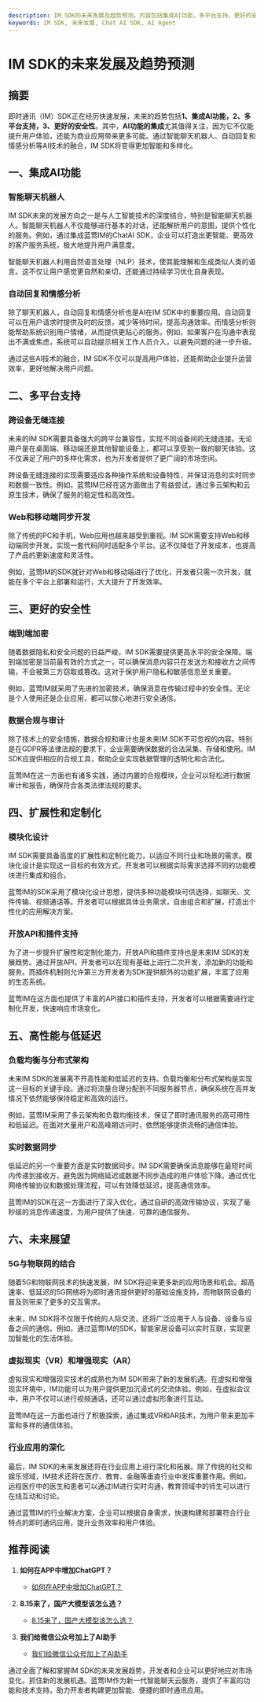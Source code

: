 ```yaml
---
description: IM SDK的未来发展及趋势预测。内容包括集成AI功能，多平台支持，更好的安全性，扩展性和定制化，高性能与低延迟等。
keywords: IM SDK, 未来发展, Chat AI SDK, AI Agent
---
```

# IM SDK的未来发展及趋势预测

## 摘要

即时通讯（IM）SDK正在经历快速发展，未来的趋势包括**1、集成AI功能，2、多平台支持，3、更好的安全性**。其中，**AI功能的集成**尤其值得关注，因为它不仅能提升用户体验，还能为商业应用带来更多可能。通过智能聊天机器人、自动回复和情感分析等AI技术的融合，IM SDK将变得更加智能和多样化。

## 一、集成AI功能

### 智能聊天机器人

IM SDK未来的发展方向之一是与人工智能技术的深度结合，特别是智能聊天机器人。智能聊天机器人不仅能够进行基本的对话，还能解析用户的意图，提供个性化的服务。例如，通过集成蓝莺IM的ChatAI SDK，企业可以打造出更智能、更高效的客户服务系统，极大地提升用户满意度。

智能聊天机器人利用自然语言处理（NLP）技术，使其能理解和生成类似人类的语言。这不仅让用户感觉更自然和亲切，还能通过持续学习优化自身表现。

### 自动回复和情感分析

除了聊天机器人，自动回复和情感分析也是AI在IM SDK中的重要应用。自动回复可以在用户请求时提供及时的反馈，减少等待时间，提高沟通效率。而情感分析则能帮助系统识别用户情绪，从而提供更贴心的服务。例如，如果客户在沟通中表现出不满或焦虑，系统可以自动提示相关工作人员介入，以避免问题的进一步升级。

通过这些AI技术的融合，IM SDK不仅可以提高用户体验，还能帮助企业提升运营效率，更好地解决用户问题。

## 二、多平台支持

### 跨设备无缝连接

未来的IM SDK需要具备强大的跨平台兼容性，实现不同设备间的无缝连接。无论用户是在桌面端、移动端还是其他智能设备上，都可以享受到一致的聊天体验。这不仅满足了用户的多样化需求，也为开发者提供了更广阔的市场空间。

跨设备无缝连接的实现需要适应各种操作系统和设备特性，并保证消息的实时同步和数据一致性。例如，蓝莺IM已经在这方面做出了有益尝试，通过多云架构和云原生技术，确保了服务的稳定性和高效性。

### Web和移动端同步开发

除了传统的PC和手机，Web应用也越来越受到重视。IM SDK需要支持Web和移动端同步开发，实现一套代码同时适配多个平台。这不仅降低了开发成本，也提高了产品的更新速度和灵活性。

例如，蓝莺IM的SDK就针对Web和移动端进行了优化，开发者只需一次开发，就能在多个平台上部署和运行，大大提升了开发效率。

## 三、更好的安全性

### 端到端加密

随着数据隐私和安全问题的日益严峻，IM SDK需要提供更高水平的安全保障。端到端加密是当前最有效的方式之一，可以确保消息内容只在发送方和接收方之间传输，不会被第三方窃取或篡改。这对于保护用户隐私和敏感信息至关重要。

例如，蓝莺IM就采用了先进的加密技术，确保消息在传输过程中的安全性。无论是个人使用还是企业应用，都可以放心地进行安全通信。

### 数据合规与审计

除了技术上的安全措施，数据合规和审计也是未来IM SDK不可忽视的内容。特别是在GDPR等法律法规的要求下，企业需要确保数据的合法采集、存储和使用。IM SDK应提供相应的合规工具，帮助企业实现数据管理的透明化和合法化。

蓝莺IM在这一方面也有诸多实践，通过内置的合规模块，企业可以轻松进行数据审计和报告，确保符合各类法律法规的要求。

## 四、扩展性和定制化

### 模块化设计

IM SDK需要具备高度的扩展性和定制化能力，以适应不同行业和场景的需求。模块化设计是实现这一目标的有效方式，开发者可以根据实际需求选择不同的功能模块进行集成和组合。

蓝莺IM的SDK采用了模块化设计思想，提供多种功能模块可供选择，如聊天、文件传输、视频通话等。开发者可以根据具体业务需求，自由组合和扩展，打造出个性化的应用解决方案。

### 开放API和插件支持

为了进一步提升扩展性和定制化能力，开放API和插件支持也是未来IM SDK的发展趋势。通过开放API，开发者可以在现有基础上进行二次开发，添加新的功能和服务。而插件机制则允许第三方开发者为SDK提供额外的功能扩展，丰富了应用的生态系统。

蓝莺IM在这方面也提供了丰富的API接口和插件支持，开发者可以根据需要进行定制化开发，快速响应市场变化。

## 五、高性能与低延迟

### 负载均衡与分布式架构

未来IM SDK的发展离不开高性能和低延迟的支持。负载均衡和分布式架构是实现这一目标的关键手段。通过将流量合理分配到不同服务器节点，确保系统在高并发情况下依然能够保持稳定和高效的运行。

例如，蓝莺IM采用了多云架构和负载均衡技术，保证了即时通讯服务的高可用性和低延迟。在面对大量用户和高峰期访问时，依然能够提供流畅的通信体验。

### 实时数据同步

低延迟的另一个重要方面是实时数据同步。IM SDK需要确保消息能够在最短时间内传递到接收方，避免因为网络延迟或数据不同步造成的用户体验下降。通过优化网络传输协议和数据处理流程，可以有效降低延迟，提高通信效率。

蓝莺IM的SDK在这一方面进行了深入优化，通过自研的高效传输协议，实现了毫秒级的消息传递速度，为用户提供了快速、可靠的通信服务。

## 六、未来展望

### 5G与物联网的结合

随着5G和物联网技术的快速发展，IM SDK将迎来更多新的应用场景和机会。超高速率、低延迟的5G网络将为即时通讯提供更好的基础设施支持，而物联网设备的普及则带来了更多的交互需求。

未来，IM SDK将不仅限于传统的人际交流，还将广泛应用于人与设备、设备与设备之间的通信。例如，通过蓝莺IM的SDK，智能家居设备可以实时互联，实现更加智能化的生活体验。

### 虚拟现实（VR）和增强现实（AR）

虚拟现实和增强现实技术的成熟也为IM SDK带来了新的发展机遇。在虚拟和增强现实环境中，IM功能可以为用户提供更加沉浸式的交流体验。例如，在虚拟会议中，用户不仅可以进行视频通话，还可以通过虚拟形象进行互动。

蓝莺IM在这一方面也进行了积极探索，通过集成VR和AR技术，为用户带来更加丰富和多样的通信体验。

### 行业应用的深化

最后，IM SDK的未来发展还将在行业应用上进行深化和拓展。除了传统的社交和娱乐领域，IM技术还将在医疗、教育、金融等垂直行业中发挥重要作用。例如，远程医疗中的医生和患者可以通过IM进行实时沟通，教育领域中的师生可以进行在线互动和讨论。

通过蓝莺IM的行业解决方案，企业可以根据自身需求，快速构建和部署符合行业特点的即时通讯应用，提升业务效率和用户体验。

## 推荐阅读

1. **如何在APP中增加ChatGPT？**
    - [如何在APP中增加ChatGPT？](../articles/product-and-technologies/how-to-add-chatgpt-to-your-app.html)

2. **8.15来了，国产大模型该怎么选？**
    - [8.15来了，国产大模型该怎么选？](../articles/product-and-technologies/how-to-choose-domestic-llm-services.html)

3. **我们给微信公众号加上了AI助手**
    - [我们给微信公众号加上了AI助手](../articles/product-and-technologies/We-added-an-AI-assistant-to-our-WeChat-Official-Account.html)

通过全面了解和掌握IM SDK的未来发展趋势，开发者和企业可以更好地应对市场变化，抓住新的发展机遇。蓝莺IM作为新一代智能聊天云服务，提供了丰富的功能和技术支持，助力开发者构建更加智能、便捷的即时通讯应用。
